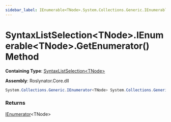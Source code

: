 ```yaml
---
sidebar_label: IEnumerable<TNode>.System.Collections.Generic.IEnumerable<TNode>.GetEnumerator
---
```


# SyntaxListSelection&lt;TNode&gt;\.IEnumerable&lt;TNode&gt;\.GetEnumerator\(\) Method

**Containing Type**: [SyntaxListSelection&lt;TNode&gt;](../index.md)

**Assembly**: Roslynator\.Core\.dll

```csharp
System.Collections.Generic.IEnumerator<TNode> System.Collections.Generic.IEnumerable<TNode>.GetEnumerator()
```

### Returns

[IEnumerator](https://docs.microsoft.com/en-us/dotnet/api/system.collections.generic.ienumerator-1)&lt;TNode&gt;

